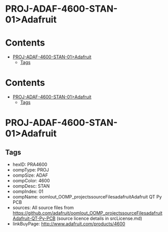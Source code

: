 
PROJ-ADAF-4600-STAN-01>Adafruit
===============================

Contents
========

* [PROJ-ADAF-4600-STAN-01>Adafruit](#proj-adaf-4600-stan-01adafruit)
	* [Tags](#tags)

Contents
========

* [PROJ-ADAF-4600-STAN-01>Adafruit](#proj-adaf-4600-stan-01adafruit)
	* [Tags](#tags)

# PROJ-ADAF-4600-STAN-01>Adafruit

## Tags

- hexID: PRA4600
- oompType: PROJ
- oompSize: ADAF
- oompColor: 4600
- oompDesc: STAN
- oompIndex: 01
- oompName: oomlout_OOMP_projectssourceFilesadafruitAdafruit QT Py PCB
- sources: All source files from https://github.com/adafruit/oomlout_OOMP_projectssourceFilesadafruitAdafruit-QT-Py-PCB (source licence details in srcLicense.md)
- linkBuyPage: http://www.adafruit.com/products/4600
